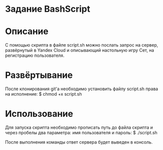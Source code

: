 # Задание BashScript

# Описание

С помощью скрипта в файле script.sh можно послать запрос на сервер, развёрнутый в Yandex Cloud и описывающий настольную игру Сет, на регистрацию пользователя. 

# Развёртывание

После клонирования git'а необходимо установить файлу script.sh права на исполнение:
$ chmod +x script.sh

# Использование

Для запуска скрипта необходимо прописать путь до файла скрипта и через пробелы два параметра: имя пользователя и пароль:
$ ./script.sh <nickname> <password>

После выполнения команды ответ сервера будет выведен в консоль.
